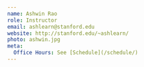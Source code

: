 ```yaml
---
name: Ashwin Rao
role: Instructor
email: ashlearn@stanford.edu
website: http://stanford.edu/~ashlearn/
photo: ashwin.jpg
meta:
  Office Hours: See [Schedule](/schedule/)
---
```


<!---
[Schedule an appointment](#){: .btn .btn-outline }
-->

